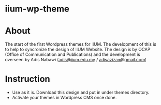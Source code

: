 # iium-wp-theme

# About
The start of the first Wordpress themes for IIUM. The development of this is to help to syncronize the design of IIUM Website.
The design is by OCAP (Office of Communication and Publications) and the development is overseen by Adis Nabawi (adis@iium.edu.my / adisazizan@gmail.com)


# Instruction
- Use as it is. Download this design and put in under themes directory.
- Activate your themes in Wordpress CMS once done.

